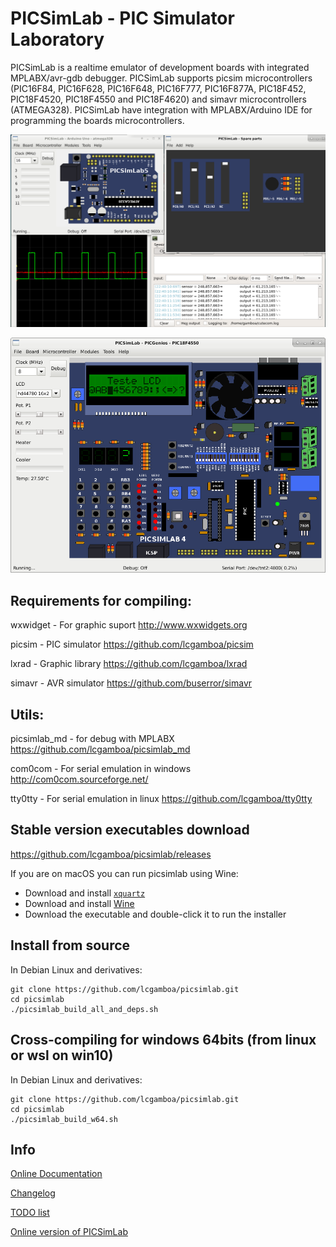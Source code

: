 
# PICSimLab - PIC Simulator Laboratory

PICSimLab is a realtime emulator of development boards with integrated MPLABX/avr-gdb debugger. 
PICSimLab supports picsim microcontrollers (PIC16F84, PIC16F628, PIC16F648, PIC16F777, PIC16F877A, PIC18F452, PIC18F4520, PIC18F4550 and PIC18F4620) and simavr microcontrollers (ATMEGA328).
PICSimLab have integration with  MPLABX/Arduino IDE for programming the boards microcontrollers.

![PICsimLab](docs/screenshot.png?raw=true "PICsimLab")

![PICsimLab](docs/picsimlab4.png?raw=true "PICsimLab")

## Requirements for compiling:

wxwidget 	- For graphic suport		   http://www.wxwidgets.org

picsim          - PIC simulator                    https://github.com/lcgamboa/picsim 

lxrad           - Graphic library                  https://github.com/lcgamboa/lxrad 

simavr          - AVR simulator                    https://github.com/buserror/simavr

## Utils:

picsimlab_md    - for debug with MPLABX      https://github.com/lcgamboa/picsimlab_md

com0com		- For serial emulation in windows  http://com0com.sourceforge.net/ 

tty0tty 	- For serial emulation in linux    https://github.com/lcgamboa/tty0tty 

## Stable version executables download 

https://github.com/lcgamboa/picsimlab/releases

If you are on macOS you can run picsimlab using Wine:

- Download and install [`xquartz`](https://www.xquartz.org)
- Download and install [Wine](https://dl.winehq.org/wine-builds/macosx/download.html)
- Download the executable and double-click it to run the installer

## Install from source

In Debian Linux and derivatives:

```
git clone https://github.com/lcgamboa/picsimlab.git
cd picsimlab
./picsimlab_build_all_and_deps.sh
```
## Cross-compiling for windows 64bits (from linux or wsl on win10)

In Debian Linux and derivatives:

```
git clone https://github.com/lcgamboa/picsimlab.git
cd picsimlab
./picsimlab_build_w64.sh
```


## Info

[Online Documentation](https://lcgamboa.github.io/picsimlab/)

[Changelog](./CHANGELOG.md)

[TODO list](./TODO.md)

[Online version of PICSimLab](https://lcgamboa.github.io/)

